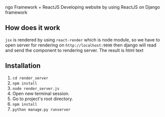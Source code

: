 ngo Framework + ReactJS
Developing website by using ReactJS on Django framework

## How does it work
`jsx` is rendered by using `react-render` which is node module, so we have to open server for rendering on `http://localhost:9090` then django will read and send the component to rendering server. The result is html text

## Installation
1. `cd render_server`
2. `npm install`
3. `node render_server.js`
4. Open new terminal session.
5. Go to project's root directory.
6. `npm install`
7. `python manage.py runserver`
